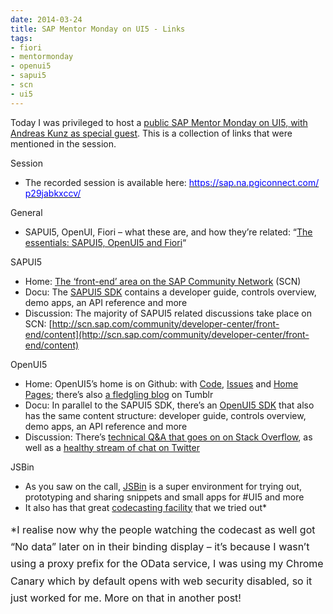 ```yaml
---
date: 2014-03-24
title: SAP Mentor Monday on UI5 - Links
tags:
- fiori
- mentormonday
- openui5
- sapui5
- scn
- ui5
---
```



Today I was privileged to host a [public SAP Mentor Monday on UI5, with Andreas Kunz as special guest](http://scn.sap.com/community/developer-center/front-end/blog/2014/02/13/public-sap-mentor-monday-on-ui5-with-andreas-kunz). This is a collection of links that were mentioned in the session.

Session

- The recorded session is available here: [<span style="color: blue;"><span>https://sap.na.pgiconnect.com/<wbr></wbr>p29jabkxccv/</span></span>](https://sap.na.pgiconnect.com/p29jabkxccv/)

General

- SAPUI5, OpenUI, Fiori – what these are, and how they’re related: “[The essentials: SAPUI5, OpenUI5 and Fiori](http://www.bluefinsolutions.com/Blogs/DJ-Adams/February-2014/The-essentials-SAP-UI5-OpenUI5-and-Fiori/)“

SAPUI5

- Home: [The ‘front-end’ area on the SAP Community Network](http://scn.sap.com/community/developer-center/front-end) (SCN)
- Docu: The [SAPUI5 SDK](https://sapui5.hana.ondemand.com/sdk/) contains a developer guide, controls overview, demo apps, an API reference and more
- Discussion: The majority of SAPUI5 related discussions take place on SCN: [http://scn.sap.com/community/developer-center/front-end/content](http://scn.sap.com/community/developer-center/front-end/content)

OpenUI5

- Home: OpenUI5’s home is on Github: with [Code](https://github.com/SAP/openui5), [Issues](https://github.com/SAP/openui5/issues?state=open) and [Home Pages](http://sap.github.io/openui5/); there’s also [a fledgling blog](http://openui5.tumblr.com/) on Tumblr
- Docu: In parallel to the SAPUI5 SDK, there’s an [OpenUI5 SDK](https://openui5.hana.ondemand.com/) that also has the same content structure: developer guide, controls overview, demo apps, an API reference and more
- Discussion: There’s [technical Q&A that goes on on Stack Overflow](http://stackoverflow.com/questions/tagged/ui5%20or%20sapui5%20or%20openui5), as well as a [healthy stream of chat on Twitter](https://twitter.com/search?q=ui5%20OR%20sapui5%20OR%20openui5&src=typd)

JSBin

- As you saw on the call, [JSBin](http://jsbin.com) is a super environment for trying out, prototyping and sharing snippets and small apps for #UI5 and more
- It also has that great [codecasting facility](http://remysharp.com/2013/11/14/what-is-codecasting/) that we tried out*

<span style="line-height: 1.714285714; font-size: 1rem;">*I realise now why the people watching the codecast as well got “No data” later on in their binding display – it’s because I wasn’t using a proxy prefix for the OData service, I was using my Chrome Canary which by default opens with web security disabled, so it just worked for me. More on that in another post!</span>
